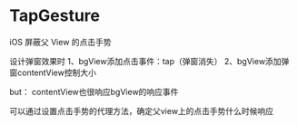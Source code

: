 # TapGesture
iOS 屏蔽父 View 的点击手势

设计弹窗效果时 
1、bgView添加点击事件：tap（弹窗消失）
2、bgView添加弹窗contentView控制大小

but：
contentView也很响应bgView的响应事件

可以通过设置点击手势的代理方法，确定父view上的点击手势什么时候响应



